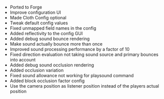 - Ported to Forge
- Improve configuration UI
- Made Cloth Config optional
- Tweak default config values
- Fixed unmapped field names in the config
- Added reflectivity to the config GUI
- Added debug sound bounce rendering
- Make sound actually bounce more than once
- Improved sound processing performance by a factor of 10
- Fixed direction evaluation not taking sound source and primary bounces into account
- Added debug sound occlusion rendering
- Added occlusion variation
- Fixed sound allowance not working for playsound command
- Added block occlusion factor config
- Use the camera position as listener position instead of the players actual position